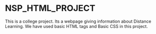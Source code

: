 # NSP_HTML_PROJECT
This is a college project.
Its a webpage giving information about Distance Learning.
We have used basic HTML tags and Basic CSS in this project.
